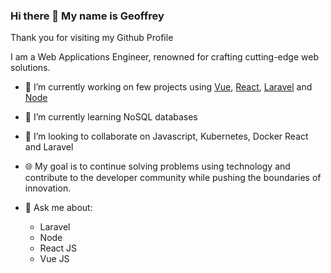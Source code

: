 ### Hi there 👋 My name is Geoffrey

Thank you for visiting my Github Profile

 I am a Web Applications Engineer, renowned for crafting cutting-edge web solutions.

- 🔭 I’m currently working on few projects using [Vue](https://vuejs.org/), [React](https://react.dev/), [Laravel](https://laravel.com/) and [Node](https://nodejs.org/en)
- 🌱 I’m currently learning NoSQL databases
- 👯 I’m looking to collaborate on Javascript, Kubernetes, Docker React and Laravel
- 🌐 My goal is to continue solving problems using technology and contribute to the developer community while pushing the boundaries of innovation.
  
- 💬 Ask me about:
  - Laravel
  - Node
  - React JS
  - Vue JS 
